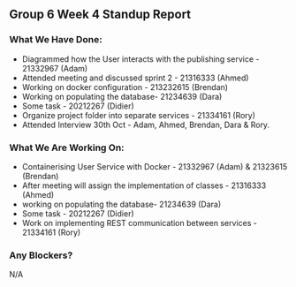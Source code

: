 ## Group 6 Week 4 Standup Report

### What We Have Done:
* Diagrammed how the User interacts with the publishing service - 21332967 (Adam)
* Attended meeting and discussed sprint 2 - 21316333 (Ahmed)
* Working on docker configuration - 213232615 (Brendan)
* Working on populating the database- 21234639 (Dara)
* Some task - 20212267 (Didier)
* Organize project folder into separate services - 21334161 (Rory)
* Attended Interview 30th Oct - Adam, Ahmed, Brendan, Dara & Rory.

### What We Are Working On:
* Containerising User Service with Docker - 21332967 (Adam) & 21323615 (Brendan)
* After meeting will assign the implementation of classes - 21316333 (Ahmed)
* working on populating the database- 21234639 (Dara)
* Some task - 20212267 (Didier)
* Work on implementing REST communication between services - 21334161 (Rory)

### Any Blockers?

N/A